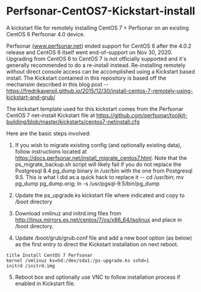 # Perfsonar-CentOS7-Kickstart-install
A kickstart file for remotely installing CentOS 7 + Perfsonar on an existing CentOS 6 Perfsonar 4.0 device.

Perfsonar (www.perfsonar.net) ended support for CentOS 6 after the 4.0.2 release and CentOS 6
itself went end-of-support on Nov 30, 2020.  Upgrading from CentOS 6 to CentOS 7 is not
officially supported and it's generally recommended to do a re-install instead.  Re-installing
remotely without direct console access can be accomplished using a Kickstart based install.
The Kickstart contained in this repository is based off the mechansim described in this
blog post -- https://fredrikaverpil.github.io/2015/12/30/install-centos-7-remotely-using-kickstart-and-grub/

The kickstart template used for this kickstart comes from the Perfsonar CentOS 7 net-install Kickstart file
at https://github.com/perfsonar/toolkit-building/blob/master/kickstarts/centos7-netinstall.cfg

Here are the basic steps involved:
1) If you wish to migrate existing config (and optionally existing data), follow
instructions located at https://docs.perfsonar.net/install_migrate_centos7.html.
Note that the ps_migrate_backup.sh script will likely fail if you do not replace
the Postgresql 8.4 pg_dump binary in /usr/bin with the one from Postgresql 9.5. This
is what I did as a quick hack to replace it -- 
cd /usr/bin; mv pg_dump pg_dump.orig; ln -s /usr/pgsql-9.5/bin/pg_dump

2) Update the ps_upgrade.ks kickstart file where indicated and copy to /boot directory

3) Download vmlinuz and initrd.img files from http://linux.mirrors.es.net/centos/7/os/x86_64/isolinux
and place in /boot directory.

4) Update /boot/grub/grub.conf file and add a new boot option (as below) as the first entry to direct
the Kickstart installation on next reboot.
```
title Install CentOS 7 Perfsonar
kernel /vmlinuz ks=hd:/dev/sda1:/ps-upgrade.ks sshd=1
initrd /initrd.img
```

5) Reboot box and optionally use VNC to follow installation process if enabled in Kickstart file.
